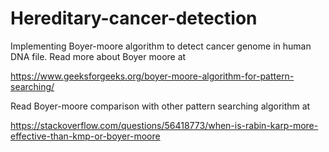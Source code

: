 # Hereditary-cancer-detection

Implementing Boyer-moore algorithm to detect cancer genome in human DNA file. Read more about Boyer moore at 

https://www.geeksforgeeks.org/boyer-moore-algorithm-for-pattern-searching/

Read Boyer-moore comparison with other pattern searching algorithm at

https://stackoverflow.com/questions/56418773/when-is-rabin-karp-more-effective-than-kmp-or-boyer-moore
